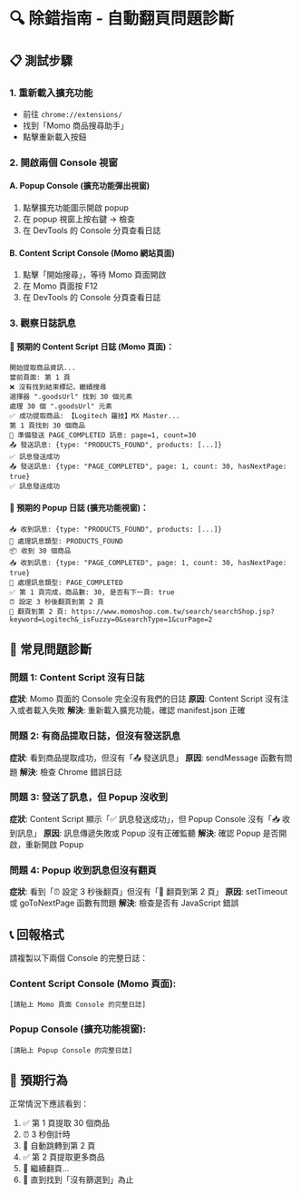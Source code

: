 # 🔍 除錯指南 - 自動翻頁問題診斷

## 📋 測試步驟

### 1. 重新載入擴充功能
- 前往 `chrome://extensions/`
- 找到「Momo 商品搜尋助手」
- 點擊重新載入按鈕

### 2. 開啟兩個 Console 視窗

#### A. Popup Console (擴充功能彈出視窗)
1. 點擊擴充功能圖示開啟 popup
2. 在 popup 視窗上按右鍵 → 檢查
3. 在 DevTools 的 Console 分頁查看日誌

#### B. Content Script Console (Momo 網站頁面)
1. 點擊「開始搜尋」，等待 Momo 頁面開啟
2. 在 Momo 頁面按 F12
3. 在 DevTools 的 Console 分頁查看日誌

### 3. 觀察日誌訊息

#### 🎯 預期的 Content Script 日誌 (Momo 頁面)：
```
開始提取商品資訊...
當前頁面: 第 1 頁
❌ 沒有找到結束標記，繼續搜尋
選擇器 ".goodsUrl" 找到 30 個元素
處理 30 個 ".goodsUrl" 元素
✅ 成功提取商品: 【Logitech 羅技】MX Master...
第 1 頁找到 30 個商品
🚀 準備發送 PAGE_COMPLETED 訊息: page=1, count=30
📤 發送訊息: {type: "PRODUCTS_FOUND", products: [...]}
✅ 訊息發送成功
📤 發送訊息: {type: "PAGE_COMPLETED", page: 1, count: 30, hasNextPage: true}
✅ 訊息發送成功
```

#### 🎯 預期的 Popup 日誌 (擴充功能視窗)：
```
📥 收到訊息: {type: "PRODUCTS_FOUND", products: [...]}
🔄 處理訊息類型: PRODUCTS_FOUND
📦 收到 30 個商品
📥 收到訊息: {type: "PAGE_COMPLETED", page: 1, count: 30, hasNextPage: true}
🔄 處理訊息類型: PAGE_COMPLETED
✅ 第 1 頁完成，商品數: 30, 是否有下一頁: true
⏰ 設定 3 秒後翻頁到第 2 頁
🔄 翻頁到第 2 頁: https://www.momoshop.com.tw/search/searchShop.jsp?keyword=Logitech&_isFuzzy=0&searchType=1&curPage=2
```

## 🐛 常見問題診斷

### 問題 1: Content Script 沒有日誌
**症狀**: Momo 頁面的 Console 完全沒有我們的日誌
**原因**: Content Script 沒有注入或者載入失敗
**解決**: 重新載入擴充功能，確認 manifest.json 正確

### 問題 2: 有商品提取日誌，但沒有發送訊息
**症狀**: 看到商品提取成功，但沒有「📤 發送訊息」
**原因**: sendMessage 函數有問題
**解決**: 檢查 Chrome 錯誤日誌

### 問題 3: 發送了訊息，但 Popup 沒收到
**症狀**: Content Script 顯示「✅ 訊息發送成功」，但 Popup Console 沒有「📥 收到訊息」
**原因**: 訊息傳遞失敗或 Popup 沒有正確監聽
**解決**: 確認 Popup 是否開啟，重新開啟 Popup

### 問題 4: Popup 收到訊息但沒有翻頁
**症狀**: 看到「⏰ 設定 3 秒後翻頁」但沒有「🔄 翻頁到第 2 頁」
**原因**: setTimeout 或 goToNextPage 函數有問題
**解決**: 檢查是否有 JavaScript 錯誤

## 📞 回報格式

請複製以下兩個 Console 的完整日誌：

### Content Script Console (Momo 頁面):
```
[請貼上 Momo 頁面 Console 的完整日誌]
```

### Popup Console (擴充功能視窗):
```
[請貼上 Popup Console 的完整日誌]
```

## 🎯 預期行為

正常情況下應該看到：
1. ✅ 第 1 頁提取 30 個商品
2. ⏰ 3 秒倒計時
3. 🔄 自動跳轉到第 2 頁
4. ✅ 第 2 頁提取更多商品
5. 🔄 繼續翻頁...
6. 🚫 直到找到「沒有篩選到」為止 